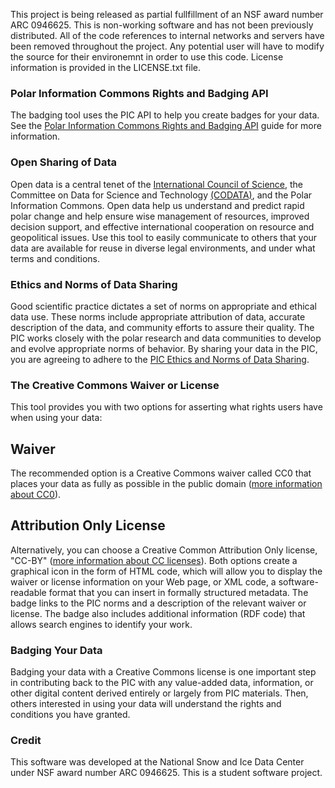 
This project is being released as partial fullfillment of an NSF award number ARC 0946625.  This is non-working software and has not been previously distributed.  All of the code references to internal networks and servers have been removed throughout the project.  Any potential user will have to modify the source for their environemnt in order to use this code.  License information is provided in the LICENSE.txt file. 



### Polar Information Commons Rights and Badging API
The badging tool uses the PIC API to help you create badges for your data. See the [Polar Information Commons Rights and Badging API](http://integration.nsidc.org/api/badger.html) guide for more information.

### Open Sharing of Data

Open data is a central tenet of the [International Council of Science](http://www.icsu.org/index.php), the Committee on Data for Science and Technology [(CODATA)](http://www.codata.org/index.html), and the Polar Information Commons. Open data help us understand and predict rapid polar change and help ensure wise management of resources, improved decision support, and effective international cooperation on resource and geopolitical issues.
Use this tool to easily communicate to others that your data are available for reuse in diverse legal environments, and under what terms and conditions.

### Ethics and Norms of Data Sharing
Good scientific practice dictates a set of norms on appropriate and ethical data use. These norms include appropriate attribution of data, accurate description of the data, and community efforts to assure their quality. The PIC works closely with the polar research and data communities to develop and evolve appropriate norms of behavior. By sharing your data in the PIC, you are agreeing to adhere to the [PIC Ethics and Norms of Data Sharing](http://www.polarcommons.org/ethics-and-norms-of-data-sharing.php).

### The Creative Commons Waiver or License
This tool provides you with two options for asserting what rights users have when using your data:

## Waiver
The recommended option is a Creative Commons waiver called CC0 that places your data as fully as possible in the public domain ([more information about CC0](http://creativecommons.org/about/cc0)).

## Attribution Only License
Alternatively, you can choose a Creative Common Attribution Only license, "CC-BY" ([more information about CC licenses](http://creativecommons.org/about/licenses/)).
Both options create a graphical icon in the form of HTML code, which will allow you to display the waiver or license information on your Web page, or XML code, a software-readable format that you can insert in formally structured metadata. The badge links to the PIC norms and a description of the relevant waiver or license. The badge also includes additional information (RDF code) that allows search engines to identify your work.

### Badging Your Data
Badging your data with a Creative Commons license is one important step in contributing back to the PIC with any value-added data, information, or other digital content derived entirely or largely from PIC materials. Then, others interested in using your data will understand the rights and conditions you have granted.

### Credit

This software was developed at the National Snow and Ice Data Center under NSF award number ARC 0946625.
This is a student software project.






